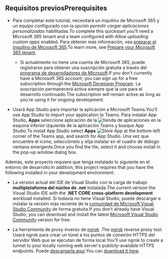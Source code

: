 ## <a name="prerequisites"></a><span data-ttu-id="39528-101">Requisitos previos</span><span class="sxs-lookup"><span data-stu-id="39528-101">Prerequisites</span></span>

- <span data-ttu-id="39528-102">Para completar este tutorial, necesitará un inquilino de Microsoft 365 y un equipo configurado con la *opción permitir cargar aplicaciones personalizadas* habilitadas.</span><span class="sxs-lookup"><span data-stu-id="39528-102">To complete this quickstart you'll need a Microsoft 365 tenant and a team configured with *Allow uploading custom apps* enabled.</span></span> <span data-ttu-id="39528-103">Para obtener más información, vea [preparar el inquilino de Microsoft 365](~/concepts/build-and-test/prepare-your-o365-tenant.md).</span><span class="sxs-lookup"><span data-stu-id="39528-103">To learn more, see [Prepare your Microsoft 365 tenant](~/concepts/build-and-test/prepare-your-o365-tenant.md).</span></span>
  - <span data-ttu-id="39528-104">Si actualmente no tiene una cuenta de Microsoft 365, puede registrarse para obtener una suscripción gratuita a través del [programa de desarrolladores de Microsoft](https://developer.microsoft.com/en-us/microsoft-365/dev-program).</span><span class="sxs-lookup"><span data-stu-id="39528-104">If you don't currently have a Microsoft 365 account, you can sign up for a free subscription through the [Microsoft Developer Program](https://developer.microsoft.com/en-us/microsoft-365/dev-program).</span></span> <span data-ttu-id="39528-105">La suscripción permanecerá activa siempre que la use para el desarrollo continuado.</span><span class="sxs-lookup"><span data-stu-id="39528-105">The subscription will remain active as long as you're using it for ongoing development.</span></span>

- <span data-ttu-id="39528-106">Usará App Studio para importar la aplicación a Microsoft Teams.</span><span class="sxs-lookup"><span data-stu-id="39528-106">You'll use App Studio to import your application to Teams.</span></span> <span data-ttu-id="39528-107">Para instalar App Studio, **Apps** seleccione aplicación de la ![ tienda ](~/assets/images/tab-images/storeApp.png) de aplicaciones en la esquina inferior izquierda de la aplicación Teams y busque App Studio.</span><span class="sxs-lookup"><span data-stu-id="39528-107">To install App Studio select **Apps** ![Store App](~/assets/images/tab-images/storeApp.png) at the bottom-left corner of the Teams app, and search for App Studio.</span></span> <span data-ttu-id="39528-108">Una vez que encuentre el icono, selecciónelo y elija instalar en el cuadro de diálogo ventana emergente.</span><span class="sxs-lookup"><span data-stu-id="39528-108">Once you find the tile, select it and choose install in the pop-up window dialog box.</span></span>

<span data-ttu-id="39528-109">Además, este proyecto requiere que tenga instalado lo siguiente en el entorno de desarrollo:</span><span class="sxs-lookup"><span data-stu-id="39528-109">In addition, this project requires that you have the following installed in your development environment:</span></span>

- <span data-ttu-id="39528-110">La versión actual del IDE de Visual Studio con la carga de trabajo **multiplataforma del núcleo de .net** instalada.</span><span class="sxs-lookup"><span data-stu-id="39528-110">The current version the Visual Studio IDE with the **.NET CORE cross-platform development** workload installed.</span></span> <span data-ttu-id="39528-111">Si todavía no tiene Visual Studio, puede descargar e instalar la versión más reciente de la [comunidad de Microsoft Visual Studio Community](https://visualstudio.microsoft.com/downloads) de forma gratuita.</span><span class="sxs-lookup"><span data-stu-id="39528-111">If you don't already have Visual Studio, you can download and install the latest [Microsoft Visual Studio Community](https://visualstudio.microsoft.com/downloads) version for free.</span></span>

- <span data-ttu-id="39528-112">La herramienta de proxy inverso de [ngrok](https://ngrok.com) .</span><span class="sxs-lookup"><span data-stu-id="39528-112">The [ngrok](https://ngrok.com) reverse proxy tool.</span></span> <span data-ttu-id="39528-113">Usará ngrok para crear un túnel a los puntos de conexión HTTPS del servidor Web que se ejecutan de forma local.</span><span class="sxs-lookup"><span data-stu-id="39528-113">You'll use ngrok to create a tunnel to your locally running web server's publicly-available HTTPS endpoints.</span></span> <span data-ttu-id="39528-114">Puede [descargarla aquí](https://ngrok.com/download).</span><span class="sxs-lookup"><span data-stu-id="39528-114">You can [download it here](https://ngrok.com/download).</span></span>
